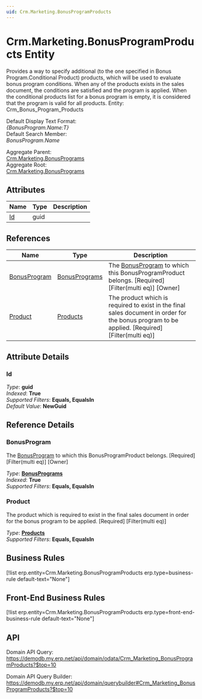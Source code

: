 ```yaml
---
uid: Crm.Marketing.BonusProgramProducts
---
```

# Crm.Marketing.BonusProgramProducts Entity

Provides a way to specify additional (to the one specified in Bonus Program.Conditional Product) products, which will be used to evaluate bonus program conditions. When any of the products exists in the sales document, the conditions are satisfied and the program is applied. When the conditional products list for a bonus program is empty, it is considered that the program is valid for all products. Entity: Crm_Bonus_Program_Products

Default Display Text Format:  
_{BonusProgram.Name:T}_  
Default Search Member:  
_BonusProgram.Name_  

Aggregate Parent:  
[Crm.Marketing.BonusPrograms](Crm.Marketing.BonusPrograms.md)  
Aggregate Root:  
[Crm.Marketing.BonusPrograms](Crm.Marketing.BonusPrograms.md)  

## Attributes

| Name | Type | Description |
| ---- | ---- | --- |
| [Id](Crm.Marketing.BonusProgramProducts.md#id) | guid |  

## References

| Name | Type | Description |
| ---- | ---- | --- |
| [BonusProgram](Crm.Marketing.BonusProgramProducts.md#bonusprogram) | [BonusPrograms](Crm.Marketing.BonusPrograms.md) | The [BonusProgram](Crm.Marketing.BonusProgramProducts.md#bonusprogram) to which this BonusProgramProduct belongs. [Required] [Filter(multi eq)] [Owner] |
| [Product](Crm.Marketing.BonusProgramProducts.md#product) | [Products](General.Products.Products.md) | The product which is required to exist in the final sales document in order for the bonus program to be applied. [Required] [Filter(multi eq)] |


## Attribute Details

### Id

_Type_: **guid**  
_Indexed_: **True**  
_Supported Filters_: **Equals, EqualsIn**  
_Default Value_: **NewGuid**  


## Reference Details

### BonusProgram

The [BonusProgram](Crm.Marketing.BonusProgramProducts.md#bonusprogram) to which this BonusProgramProduct belongs. [Required] [Filter(multi eq)] [Owner]

_Type_: **[BonusPrograms](Crm.Marketing.BonusPrograms.md)**  
_Indexed_: **True**  
_Supported Filters_: **Equals, EqualsIn**  

### Product

The product which is required to exist in the final sales document in order for the bonus program to be applied. [Required] [Filter(multi eq)]

_Type_: **[Products](General.Products.Products.md)**  
_Supported Filters_: **Equals, EqualsIn**  



## Business Rules

[!list erp.entity=Crm.Marketing.BonusProgramProducts erp.type=business-rule default-text="None"]

## Front-End Business Rules

[!list erp.entity=Crm.Marketing.BonusProgramProducts erp.type=front-end-business-rule default-text="None"]

## API

Domain API Query:
<https://demodb.my.erp.net/api/domain/odata/Crm_Marketing_BonusProgramProducts?$top=10>

Domain API Query Builder:
<https://demodb.my.erp.net/api/domain/querybuilder#Crm_Marketing_BonusProgramProducts?$top=10>

